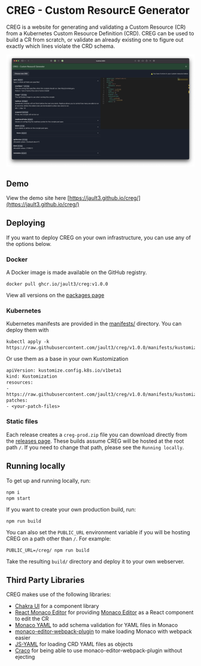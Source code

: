 # CREG - Custom ResourcE Generator

CREG is a website for generating and validating a Custom Resource (CR) from a Kubernetes Custom Resource Definition (CRD). CREG can be used to build a CR from scratch, or validate an already existing one to figure out exactly which lines violate the CRD schema.

![demo image](docs/demo.png)

## Demo

View the demo site here [https://jault3.github.io/creg/](https://jault3.github.io/creg/)

## Deploying

If you want to deploy CREG on your own infrastructure, you can use any of the options below.

### Docker

A Docker image is made available on the GitHub registry.

```
docker pull ghcr.io/jault3/creg:v1.0.0
```

View all versions on the [packages page](https://github.com/jault3/creg/pkgs/container/creg)

### Kubernetes

Kubernetes manifests are provided in the [manifests/](manifests/) directory. You can deploy them with

```
kubectl apply -k https://raw.githubusercontent.com/jault3/creg/v1.0.0/manifests/kustomization.yaml
```

Or use them as a base in your own Kustomization

```
apiVersion: kustomize.config.k8s.io/v1beta1
kind: Kustomization
resources:
- https://raw.githubusercontent.com/jault3/creg/v1.0.0/manifests/kustomization.yaml
patches:
- <your-patch-files>
```

### Static files

Each release creates a `creg-prod.zip` file you can download directly from the [releases page](https://github.com/jault3/creg/releases). These builds assume CREG will be hosted at the root path `/`. If you need to change that path, please see the `Running locally`.

## Running locally

To get up and running locally, run:

```
npm i
npm start
```

If you want to create your own production build, run:

```
npm run build
```

You can also set the `PUBLIC_URL` environment variable if you will be hosting CREG on a path other than `/`. For example:

```
PUBLIC_URL=/creg/ npm run build
```

Take the resulting `build/` directory and deploy it to your own webserver.

## Third Party Libraries

CREG makes use of the following libraries:

* [Chakra UI](https://chakra-ui.com) for a component library
* [React Monaco Editor](https://github.com/react-monaco-editor/react-monaco-editor) for providing [Monaco Editor](https://github.com/microsoft/monaco-editor) as a React component to edit the CR
* [Monaco YAML](https://github.com/remcohaszing/monaco-yaml) to add schema validation for YAML files in Monaco
* [monaco-editor-webpack-plugin](https://www.npmjs.com/package/monaco-editor-webpack-plugin) to make loading Monaco with webpack easier
* [JS-YAML](https://github.com/nodeca/js-yaml) for loading CRD YAML files as objects
* [Craco](https://github.com/gsoft-inc/craco) for being able to use monaco-editor-webpack-plugin without ejecting
